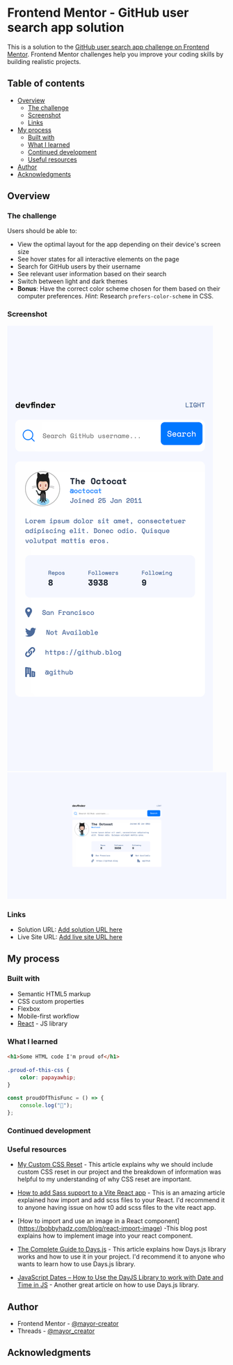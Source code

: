 # Frontend Mentor - GitHub user search app solution

This is a solution to the [GitHub user search app challenge on Frontend Mentor](https://www.frontendmentor.io/challenges/github-user-search-app-Q09YOgaH6). Frontend Mentor challenges help you improve your coding skills by building realistic projects.

## Table of contents

- [Overview](#overview)
  - [The challenge](#the-challenge)
  - [Screenshot](#screenshot)
  - [Links](#links)
- [My process](#my-process)
  - [Built with](#built-with)
  - [What I learned](#what-i-learned)
  - [Continued development](#continued-development)
  - [Useful resources](#useful-resources)
- [Author](#author)
- [Acknowledgments](#acknowledgments)

## Overview

### The challenge

Users should be able to:

- View the optimal layout for the app depending on their device's screen size
- See hover states for all interactive elements on the page
- Search for GitHub users by their username
- See relevant user information based on their search
- Switch between light and dark themes
- **Bonus**: Have the correct color scheme chosen for them based on their computer preferences. _Hint_: Research `prefers-color-scheme` in CSS.

### Screenshot

![Mobile View](./GitHubUserSearchAppMobile.png)
![Desktop View](./GitHubUserSearchAppDesktop.png)

### Links

- Solution URL: [Add solution URL here](https://your-solution-url.com)
- Live Site URL: [Add live site URL here](https://your-live-site-url.com)

## My process

### Built with

- Semantic HTML5 markup
- CSS custom properties
- Flexbox
- Mobile-first workflow
- [React](https://reactjs.org/) - JS library

### What I learned

```html
<h1>Some HTML code I'm proud of</h1>
```

```css
.proud-of-this-css {
	color: papayawhip;
}
```

```js
const proudOfThisFunc = () => {
	console.log("🎉");
};
```

### Continued development

### Useful resources

- [My Custom CSS Reset](https://www.joshwcomeau.com/css/custom-css-reset/) - This article explains why we should include custom CSS reset in our project and the breakdown of information was helpful to my understanding of why CSS reset are important.

- [How to add Sass support to a Vite React app](https://dev.to/hexcube/how-to-add-sass-support-to-a-vite-react-app-37p) - This is an amazing article explained how import and add scss files to your React. I'd recommend it to anyone having issue on how t0 add scss files to the vite react app.

- [How to import and use an image in a React component] (<https://bobbyhadz.com/blog/react-import-image>) -This blog post explains how to implement image into your react component.

- [The Complete Guide to Days.js](https://mirzaleka.medium.com/the-complete-guide-to-day-js-fb835a5d945a) - This article explains how Days.js library works and how to use it in your project. I'd recommend it to anyone who wants to learn how to use Days.js library.

- [JavaScript Dates – How to Use the DayJS Library to work with Date and Time in JS](https://www.freecodecamp.org/news/javascript-date-time-dayjs/#howtoinstallthedayjslibrary) - Another great article on how to use Days.js library.

## Author

- Frontend Mentor - [@mayor-creator](https://www.frontendmentor.io/profile/mayor-creator)
- Threads - [@mayor_creator](https://www.threads.net/@mayor_creator)

## Acknowledgments
